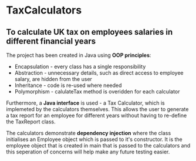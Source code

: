 # TaxCalculators
## To calculate UK tax on employees salaries in different financial years

The project has been created in Java using **OOP principles**: 

* Encapsulation - every class has a single responsibility
* Abstraction - unnecessary details, such as direct access to employee salary, are hidden from the user
* Inheritance - code is re-used where needed
* Polymorphism - calulateTax method is overidden for each calculator

Furthermore, a  **Java interface** is used - a Tax Calculator, which is implemeted by the calculators themselves. This allows the user to generate a tax report for an employee for different years without having to re-define the TaxReport class.

The calculators demonstrate **dependency injection** where the class initialises an Employee object which is passed to it's constructor. It is the employee object that is created in main that is passed to the calculators and this seperation of concerns will help make any future testing easier.
